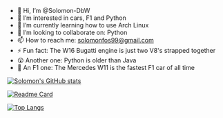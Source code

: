 - 👋 Hi, I’m @Solomon-DbW
- 👀 I’m interested in cars, F1 and Python 
- 🌱 I’m currently learning how to use Arch Linux
- 💞️ I’m looking to collaborate on: Python
- 📫 How to reach me: solomonfos99@gmail.com
- ⚡ Fun fact: The W16 Bugatti engine is just two V8's strapped together
- 😲 Another one: Python is older than Java
- 🤔 An F1 one: The Mercedes W11 is the fastest F1 car of all time

[![Solomon's GitHub stats](https://github-readme-stats.vercel.app/api?username=Solomon-Dbw&show_icons=true&theme=dark)](https://github.com/Solomon-Dbw/github-readme-stats)

[![Readme Card](https://github-readme-stats.vercel.app/api/pin/?username=Solomon-DbW&repo=Arch_Config_Files&show_icons=true&theme=dark)](https://github.com/Solomon-DbW/Arch_Comfig_Files)

[![Top Langs](https://github-readme-stats.vercel.app/api/top-langs/?username=Solomon-DbW&hide=jupyter%20notebook&langs_count=7&show_icons=true&theme=dark&layout=pie)](https://github.com/Solomon-DbW/github-readme-stats)

